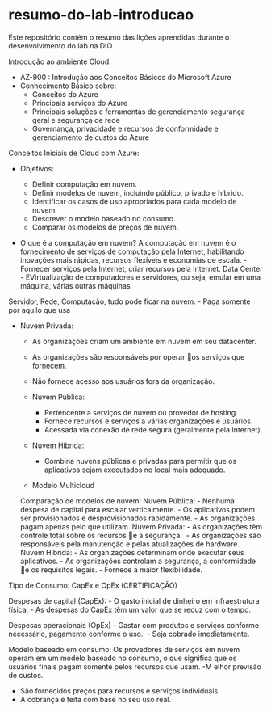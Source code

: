 # resumo-do-lab-introducao
Este repositório contém o resumo das lições aprendidas durante o desenvolvimento do lab na DIO

Introdução ao ambiente Cloud:
  - AZ-900 : Introdução aos Conceitos Básicos do Microsoft Azure
  - Conhecimento Básico sobre: 
    - Conceitos do Azure
    - Principais serviços do Azure
    - Principais soluções e ferramentas de gerenciamento segurança geral e segurança de rede 
    - Governança, privacidade e recursos de conformidade e gerenciamento de custos do Azure

Conceitos Iniciais de Cloud com Azure:
  - Objetivos:
      - Definir computação em nuvem.
      - Definir modelos de nuvem, incluindo público, privado e híbrido.
      - Identificar os casos de uso apropriados para cada modelo de nuvem.
      - Descrever o modelo baseado no consumo.
      - Comparar os modelos de preços de nuvem.

- O que é a computação em nuvem? A computação em nuvem é o fornecimento de serviços de computação pela Internet, habilitando inovações mais rápidas, recursos flexíveis e economias de escala. - Fornecer serviços pela Internet, criar recursos pela Internet.
Data Center - EVirtualização de computadores e servidores, ou seja, emular em uma máquina, várias outras máquinas.

Servidor, Rede, Computação, tudo pode ficar na nuvem. - Paga somente por aquilo que usa

- Nuvem Privada: 
  - As organizações criam um ambiente em nuvem em seu datacenter.
  - As organizações são responsáveis por operar os serviços que fornecem.
  - Não fornece acesso aos usuários fora da organização.

  - Nuvem Pública:
    - Pertencente a serviços de nuvem ou provedor de hosting.
    - Fornece recursos e serviços a várias organizações e usuários.
    - Acessada via conexão de rede segura  (geralmente pela Internet).

  - Nuvem Híbrida:
    - Combina nuvens públicas e privadas para permitir que os aplicativos sejam executados no local mais adequado.
   
  - Modelo Multicloud

  Comparação de modelos de nuvem:
    Nuvem Pública:
      - Nenhuma despesa de capital para escalar verticalmente.
      - Os aplicativos podem ser provisionados e desprovisionados rapidamente.
      - As organizações pagam apenas pelo que utilizam.
    Nuvem Privada:
      - As organizações têm controle total sobre os recursos e a segurança. 
      - As organizações são responsáveis pela manutenção e pelas atualizações de hardware.
    Nuvem Híbrida:
      - As organizações determinam onde executar seus aplicativos.
      - As organizações controlam a segurança, a conformidade e os requisitos legais.
      - Fornece a maior flexibilidade.

Tipo de Consumo: CapEx e OpEx (CERTIFICAÇÃO)

  Despesas de capital (CapEx):
    - O gasto inicial de dinheiro em infraestrutura física.
    - As despesas do CapEx têm um valor que se reduz com o tempo.

  Despesas operacionais (OpEx)
    - Gastar com produtos e serviços conforme necessário, pagamento conforme o uso. 
    - Seja cobrado imediatamente.

  Modelo baseado em consumo: Os provedores de serviços em nuvem operam em um modelo baseado no consumo,  o que significa que os usuários finais pagam somente pelos recursos que usam.
  -M elhor previsão de custos.
  - São fornecidos preços para recursos e serviços individuais.
  - A cobrança é feita com base no seu uso real.
